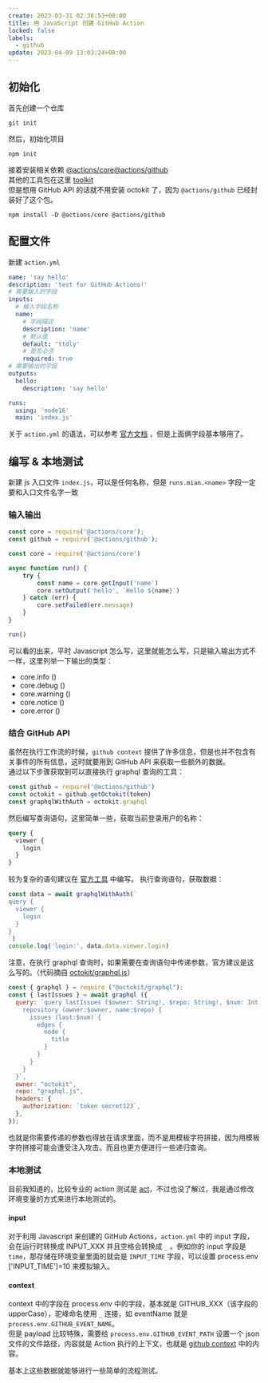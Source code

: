 ```yaml
---
create: 2023-03-31 02:36:53+00:00
title: 用 JavaScript 创建 GitHub Action
locked: false
labels:
  - github
update: 2023-04-09 13:03:24+00:00
---
```


## 初始化

首先创建一个仓库

```shell
git init
```

然后，初始化项目

```shell
npm init
```

接着安装相关依赖 [@actions/core](https://github.com/actions/toolkit/tree/main/packages/core)[@actions/github](https://github.com/actions/toolkit/tree/main/packages/github)  
其他的工具包在这里 [toolkit](https://github.com/actions/toolkit)  
但是想用 GitHub API 的话就不用安装 octokit 了，因为 `@actions/github` 已经封装好了这个包。

```shell
npm install -D @actions/core @actions/github
```

## 配置文件

新建 `action.yml`

```yaml
name: 'say hello'
description: 'test for GitHub Actions!'
# 需要输入的字段
inputs:
  # 输入字段名称
  name:
    # 字段描述
    description: 'name'
    # 默认值 
    default: 'ttdly'
    # 是否必须
    required: true
# 需要输出的字段
outputs:
  hello:
    description: 'say hello'

runs:
  using: 'node16'
  main: 'index.js'
```

关于 `action.yml`
的语法，可以参考 [官方文档](https://docs.github.com/en/actions/creating-actions/metadata-syntax-for-github-actions#outputs-for-docker-container-and-javascript-actions)
，但是上面俩字段基本够用了。

## 编写 & 本地测试

新建 js 入口文件 `index.js`，可以是任何名称，但是 `runs.mian.<name>` 字段一定要和入口文件名字一致

### 输入输出

```javascript
const core = require('@actions/core');
const github = require('@actions/github');

const core = require('@actions/core')

async function run() {
    try {
        const name = core.getInput('name')
        core.setOutput('hello', `Hello ${name}`)
    } catch (err) {
        core.setFailed(err.message)
    }
}

run()
```

可以看的出来，平时 Javascript 怎么写，这里就能怎么写，只是输入输出方式不一样，这里列举一下输出的类型：

- core.info ()
- core.debug ()
- core.warning ()
- core.notice ()
- core.error ()

### 结合 GitHub API

虽然在执行工作流的时候，`github context` 提供了许多信息，但是也并不包含有关事件的所有信息，这时就要用到 GitHub API
来获取一些额外的数据。  
通过以下步骤获取到可以直接执行 graphql 查询的工具：

```javascript
const github = require('@actions/github')
const octokit = github.getOctokit(token)
const graphqlWithAuth = octokit.graphql
```

然后编写查询语句，这里简单一些，获取当前登录用户的名称：

```graphql
query {
  viewer {
    login 
  }
}
```

较为复杂的语句建议在 [官方工具](https://docs.github.com/en/graphql/overview/explorer) 中编写。
执行查询语句，获取数据：

```javascript
const data = await graphqlWithAuth(`
query {
  viewer {
    login 
  }
}
`)
console.log('login:', data.data.viewer.login)
```

注意，在执行 graphql
查询时，如果需要在查询语句中传递参数，官方建议是这么写的。（代码摘自 [octokit/graphql.js](https://github.com/octokit/graphql.js)）

```javascript
const { graphql } = require ("@octokit/graphql");
const { lastIssues } = await graphql ({
  query: `query lastIssues ($owner: String!, $repo: String!, $num: Int = 3) {
    repository (owner:$owner, name:$repo) {
      issues (last:$num) {
        edges {
          node {
            title
          }
        }
      }
    }
  }`,
  owner: "octokit",
  repo: "graphql.js",
  headers: {
    authorization: `token secret123`,
  },
});
```

也就是你需要传递的参数也得放在请求里面，而不是用模板字符拼接，因为用模板字符拼接可能会遭受注入攻击。而且也更方便进行一些递归查询。

### 本地测试

目前我知道的，比较专业的 action 测试是 [act](https://github.com/nektos/act)，不过也没了解过，我是通过修改环境变量的方式来进行本地测试的。

#### input

对于利用 Javascript 来创建的 GitHub Actions，`action.yml` 中的 input 字段，会在运行时转换成 INPUT_XXX 并且空格会转换成 `_`
。例如你的 input 字段是 `time`，那存储在环境变量里面的就会是 `INPUT_TIME` 字段，可以设置 process.env ['INPUT_TIME']=10
来模拟输入。

#### context

context 中的字段在 process.env 中的字段，基本就是 GITHUB_XXX（该字段的 upperCase），驼峰命名使用 `_` 连接，如 eventName 就是
`process.env.GITHUB_EVENT_NAME`。  
但是 payload 比较特殊，需要给 `process.env.GITHUB_EVENT_PATH` 设置一个 json 文件的文件路径，内容就是 Action
执行的上下文，也就是 [github context](https://docs.github.com/en/actions/learn-github-actions/contexts#github-context)
中的内容。

基本上这些数据就能够进行一些简单的流程测试。